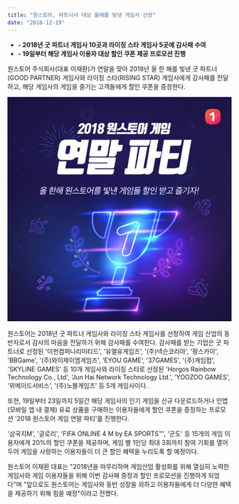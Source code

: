 ```yaml
---
title: "원스토어, 파트너사 대상 올해를 빛낸 게임사 선정"
date: "2018-12-19"
---
```


- **\- 2018년 굿 파트너 게임사 10곳과 라이징 스타 게임사 5곳에 감사패 수여**
- **\- 19일부터 해당 게임사 이용자 대상 할인 쿠폰 제공 프로모션 진행**

원스토어 주식회사(대표 이재환)가 연말을 맞아 2018년 올 한 해를 빛낸 굿 파트너(GOOD PARTNER) 게임사와 라이징 스타(RISING STAR) 게임사에게 감사패를 전달하고, 해당 게임사의 게임을 즐기는 고객들에게 할인 쿠폰을 증정한다.

![](images/181219_01.jpg)

원스토어는 2018년 굿 파트너 게임사와 라이징 스타 게임사를 선정하여 게임 산업의 동반자로서 감사의 마음을 전달하기 위해 감사패를 수여한다. 감사패를 받는 기업은 굿 파트너로 선정된 '이펀컴퍼니리미티드', '유엘유게임즈', '(주)넥슨코리아', '팡스카이', 'BBGame', '(주)와이제이엠게임즈', 'EYOU GAME', '37GAMES', '(주)게임펍', 'SKYLINE GAMES' 등 10개 게임사와 라이징 스타로 선정된 'Horgos Rainbow Technology Co., Ltd', 'Jun Hai Network Technology Ltd.', 'YOOZOO GAMES', '위메이드서비스', '(주)노블게임즈' 등 5개 게임사이다.

또한, 19일부터 23일까지 5일간 해당 게임사의 인기 게임을 신규 다운로드하거나 인앱(모바일 앱 내 결제) 유료 상품을 구매하는 이용자들에게 할인 쿠폰을 증정하는 프로모션 '2018 원스토어 게임 연말 파티'를 진행한다.

'삼국지M', '글로리', 'FIFA ONLINE 4 M by EA SPORTS™', '군도' 등 15개의 게임 이용자에게 20%의 할인 쿠폰을 제공하며, 게임 별 1인당 최대 3회까지 참여 기회를 열어 두어 게임을 사랑하는 이용자들이 더 큰 할인 혜택을 누리도록 할 예정이다.

원스토어 이재환 대표는 "2018년을 마무리하며 게임산업 활성화를 위해 열심히 노력한 게임사와 게임 이용자들을 위해 이번 감사패 증정과 할인 프로모션을 진행하게 되었다"며 "앞으로도 원스토어는 게임사와 동반 성장을 꾀하고 이용자들에게 더 다양한 혜택을 제공하기 위해 힘쓸 예정"이라고 전했다.
